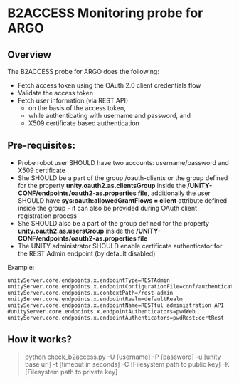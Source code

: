 # B2ACCESS Monitoring probe for ARGO

## Overview
The B2ACCESS probe for ARGO does the following:

- Fetch access token using the OAuth 2.0 client credentials flow
- Validate the access token
- Fetch user information (via REST API)
  - on the basis of the access token,
  - while authenticating with username and password, and
  - X509 certificate based authentication

## Pre-requisites:

- Probe robot user SHOULD have two accounts: username/password and X509 certificate
- She SHOULD be a part of the group /oauth-clients or the group defined for the property **unity.oauth2.as.clientsGroup** inside the **/UNITY-CONF/endpoints/oauth2-as.properties file**, additionally the user SHOULD have **sys:oauth:allowedGrantFlows = client** attribute defined inside the group - it can also be provided during OAuth client registration process
- She SHOULD also be a part of the group defined for the property **unity.oauth2.as.usersGroup** inside the **/UNITY-CONF/endpoints/oauth2-as.properties file**
- The UNITY administrator SHOULD enable certificate authenticator for the REST Admin endpoint (by default disabled) 

Example:
```
unityServer.core.endpoints.x.endpointType=RESTAdmin
unityServer.core.endpoints.x.endpointConfigurationFile=conf/authenticators/empty.json
unityServer.core.endpoints.x.contextPath=/rest-admin
unityServer.core.endpoints.x.endpointRealm=defaultRealm
unityServer.core.endpoints.x.endpointName=RESTful administration API
#unityServer.core.endpoints.x.endpointAuthenticators=pwdWeb
unityServer.core.endpoints.x.endpointAuthenticators=pwdRest;certRest
```

## How it works?

> python check_b2access.py -U [username] -P [password] -u [unity base url] -t [timeout in seconds] -C [Filesystem path to public key] -K [Filesystem path to private key]



